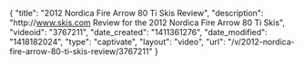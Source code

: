{
    "title": "2012 Nordica Fire Arrow 80 Ti Skis Review",
    "description": "http:\/\/www.skis.com Review for the 2012 Nordica Fire Arrow 80 Ti Skis",
    "videoid": "3767211",
    "date_created": "1411361276",
    "date_modified": "1418182024",
    "type": "captivate",
    "layout": "video",
    "url": "\/v\/2012-nordica-fire-arrow-80-ti-skis-review\/3767211"
}